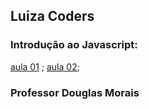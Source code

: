 ## Luiza Coders

### Introdução ao Javascript:

[aula 01](https://github.com/mrdouglasmorais/luizacoders/commit/aced4e0371a8591488d585786df11627abca5002)
;
[aula 02](https://github.com/mrdouglasmorais/luizacoders/commit/5b1b274e0a1b4a89436f5f92c88e9e5705dc4303);

### Professor Douglas Morais